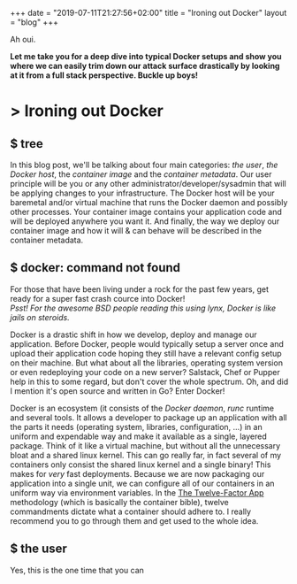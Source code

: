 +++
date = "2019-07-11T21:27:56+02:00"
title = "Ironing out Docker"
layout = "blog"
+++

Ah oui.

**Let me take you for a deep dive into typical Docker setups and show you where we can easily trim down our attack surface drastically by looking at it from a full stack perspective. Buckle up boys!**

# > Ironing out Docker

## $ tree
In this blog post, we'll be talking about four main categories: *the user*, *the Docker host*, the *container image* and the *container metadata*. Our user principle will be you or any other administrator/developer/sysadmin that will be applying changes to your infrastructure. The Docker host will be your baremetal and/or virtual machine that runs the Docker daemon and possibly other processes. Your container image contains your application code and will be deployed anywhere you want it. And finally, the way we deploy our container image and how it will & can behave will be described in the container metadata.

## $ docker: command not found
For those that have been living under a rock for the past few years, get ready for a super fast crash cource into Docker!<br/>
*Psst! For the awesome BSD people reading this using lynx, Docker is like jails on steroids.*

Docker is a drastic shift in how we develop, deploy and manage our application. Before Docker, people would typically setup a server once and upload their application code hoping they still have a relevant config setup on their machine. But what about all the libraries, operating system version or even redeploying your code on a new server? Salstack, Chef or Pupper help in this to some regard, but don't cover the whole spectrum. Oh, and did I mention it's open source and written in Go? Enter Docker!

Docker is an ecosystem (it consists of the *Docker daemon*, *runc* runtime and several tools.
It allows a developer to package up an application with all the parts it needs (operating system, libraries, configuration, ...) in an uniform and expendable way and make it available as a single, layered package. Think of it like a virtual machine, but without all the unnecessary bloat and a shared linux kernel. This can go really far, in fact several of my containers only consist the shared linux kernel and a single binary! This makes for *very* fast deployments. Because we are now packaging our application into a single unit, we can configure all of our containers in an uniform way via environment variables. In the [The Twelve-Factor App](https://12factor.net/) methodology (which is basically the container bible), twelve commandments dictate what a container should adhere to. I really recommend you to go through them and get used to the whole idea.

## $ the user
Yes, this is the one time that you can
